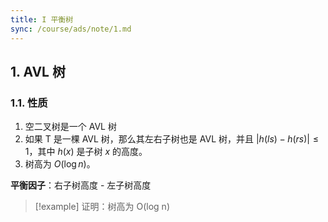 ```yaml
---
title: I 平衡树
sync: /course/ads/note/1.md
---
```


## 1. AVL 树

### 1.1. 性质

1. 空二叉树是一个 AVL 树
2. 如果 T 是一棵 AVL 树，那么其左右子树也是 AVL 树，并且 $|h(ls) - h(rs)| \le 1$，其中 $h(x)$ 是子树 $x$ 的高度。
3. 树高为 $O(\log n)$。

**平衡因子**：右子树高度 - 左子树高度

>[!example] 证明：树高为 O(log n)

